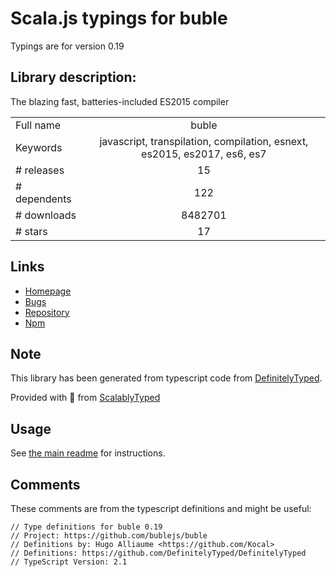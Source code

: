 
# Scala.js typings for buble

Typings are for version 0.19

## Library description:
The blazing fast, batteries-included ES2015 compiler

|                    |                 |
| ------------------ | :-------------: |
| Full name          | buble |
| Keywords           | javascript, transpilation, compilation, esnext, es2015, es2017, es6, es7 |
| # releases         | 15 |
| # dependents       | 122 |
| # downloads        | 8482701 |
| # stars            | 17 |

## Links
- [Homepage](https://github.com/bublejs/buble#README)
- [Bugs](https://github.com/bublejs/buble/issues)
- [Repository](https://github.com/bublejs/buble)
- [Npm](https://www.npmjs.com/package/buble)
    


## Note
This library has been generated from typescript code from [DefinitelyTyped](https://definitelytyped.org).

Provided with :purple_heart: from [ScalablyTyped](https://github.com/oyvindberg/ScalablyTyped)

## Usage
See [the main readme](../../readme.md) for instructions.

## Comments

These comments are from the typescript definitions and might be useful:
```
// Type definitions for buble 0.19
// Project: https://github.com/bublejs/buble
// Definitions by: Hugo Alliaume <https://github.com/Kocal>
// Definitions: https://github.com/DefinitelyTyped/DefinitelyTyped
// TypeScript Version: 2.1

```

